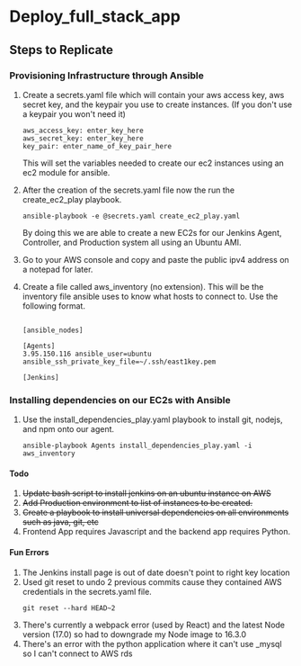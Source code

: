 # Deploy_full_stack_app

## Steps to Replicate 

### Provisioning Infrastructure through Ansible

1. Create a secrets.yaml file which will contain your aws access key, aws secret key, and the keypair you use to create instances. (If you don't use a keypair you won't need it)
    ```
    aws_access_key: enter_key_here
    aws_secret_key: enter_key_here
    key_pair: enter_name_of_key_pair_here
    ```
    This will set the variables needed to create our ec2 instances using an ec2 module for ansible. 

2. After the creation of the secrets.yaml file now the run the create_ec2_play playbook. 

    ```
    ansible-playbook -e @secrets.yaml create_ec2_play.yaml
    ```
    By doing this we are able to create a new EC2s for our Jenkins Agent, Controller, and Production system all using an Ubuntu AMI. 

3. Go to your AWS console and copy and paste the public ipv4 address on a notepad for later.

4. Create a file called aws_inventory (no extension). This will be the inventory file ansible uses to know what hosts to connect to. Use the following format. 
    ```

    [ansible_nodes]

    [Agents]
    3.95.150.116 ansible_user=ubuntu ansible_ssh_private_key_file=~/.ssh/east1key.pem

    [Jenkins]

    ```


### Installing dependencies on our EC2s with Ansible

1. Use the install_dependencies_play.yaml playbook to install git, nodejs, and npm onto our agent.

    ```
    ansible-playbook Agents install_dependencies_play.yaml -i aws_inventory
    ```



#### Todo 

1. ~~Update bash script to install jenkins on an ubuntu instance on AWS~~
2. ~~Add Production environment to list of instances to be created.~~
3. ~~Create a playbook to install universal dependencies on all environments such as java, git, etc~~
4. Frontend App requires Javascript and the backend app requires Python. 


#### Fun Errors
 
1. The Jenkins install page is out of date doesn't point to right key location
2. Used git reset to undo 2 previous commits cause they contained AWS credentials in the secrets.yaml file.
    ```
    git reset --hard HEAD~2
    ```
3. There's currently a webpack error (used by React) and the latest Node version (17.0) so had to downgrade my Node image to  16.3.0
4. There's an error with the python application where it can't use _mysql so I can't connect to AWS rds